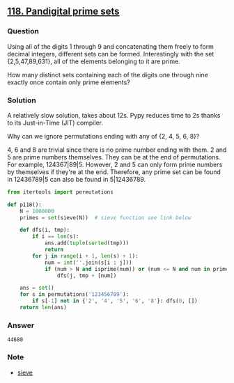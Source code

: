 ## **[118. Pandigital prime sets](https://projecteuler.net/problem=118)**

### Question
Using all of the digits 1 through 9 and concatenating them freely to form decimal integers, different sets can be formed. Interestingly with the set {2,5,47,89,631}, all of the elements belonging to it are prime.

How many distinct sets containing each of the digits one through nine exactly once contain only prime elements?

### Solution
A relatively slow solution, takes about 12s. Pypy reduces time to 2s thanks to its Just-in-Time (JIT) compiler.

Why can we ignore permutations ending with any of {2, 4, 5, 6, 8}? 

4, 6 and 8 are trivial since there is no prime number ending with them. 2 and 5 are prime numbers themselves. They can be at the end of permutations. For example, 124367|89|5. However, 2 and 5 can only form prime numbers by themselves if they're at the end. Therefore, any prime set can be found in 12436789|5 can also be found in 5|12436789.

```python
from itertools import permutations

def p118():
    N = 1000000
    primes = set(sieve(N))  # sieve function see link below

    def dfs(i, tmp):
        if i == len(s):
            ans.add(tuple(sorted(tmp)))
            return
        for j in range(i + 1, len(s) + 1):
            num = int(''.join(s[i : j]))
            if (num > N and isprime(num)) or (num <= N and num in primes):
                dfs(j, tmp + [num])

    ans = set()
    for s in permutations('123456789'):
        if s[-1] not in {'2', '4', '5', '6', '8'}: dfs(0, [])
    return len(ans)
```

### Answer 
`44680`

### Note
- [sieve](./10.%20Summation%20of%20primes.md)
